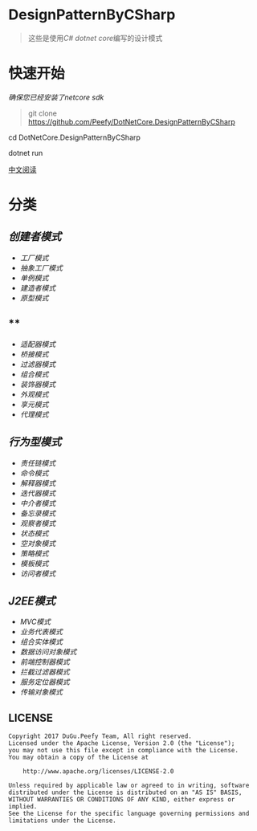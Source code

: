 # DesignPatternByCSharp

>这些是使用*C# dotnet core*编写的设计模式

# 快速开始

*确保您已经安装了netcore sdk*

>git clone https://github.com/Peefy/DotNetCore.DesignPatternByCSharp

cd DotNetCore.DesignPatternByCSharp

dotnet run

[中文阅读](https://github.com/Peefy/DotNetCore.DesignPatternByCSharp/tree/master/README-zh.md)

# 分类

## *创建者模式*

* *工厂模式*
* *抽象工厂模式*
* *单例模式*
* *建造者模式*
* *原型模式*

## **

* *适配器模式*
* *桥接模式*
* *过滤器模式*
* *组合模式*
* *装饰器模式*
* *外观模式*
* *享元模式*
* *代理模式*

## *行为型模式*

* *责任链模式*
* *命令模式*
* *解释器模式*
* *迭代器模式*
* *中介者模式*
* *备忘录模式*
* *观察者模式*
* *状态模式*
* *空对象模式*
* *策略模式*
* *模板模式*
* *访问者模式*

## *J2EE模式*

* *MVC模式*
* *业务代表模式*
* *组合实体模式*
* *数据访问对象模式*
* *前端控制器模式*
* *拦截过滤器模式*
* *服务定位器模式*
* *传输对象模式*

## LICENSE

```
Copyright 2017 DuGu.Peefy Team, All right reserved.
Licensed under the Apache License, Version 2.0 (the "License");
you may not use this file except in compliance with the License.
You may obtain a copy of the License at

    http://www.apache.org/licenses/LICENSE-2.0

Unless required by applicable law or agreed to in writing, software
distributed under the License is distributed on an "AS IS" BASIS,
WITHOUT WARRANTIES OR CONDITIONS OF ANY KIND, either express or implied.
See the License for the specific language governing permissions and
limitations under the License.
```
